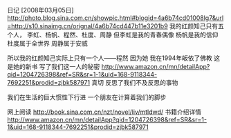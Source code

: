 日记 [2008年03月05日]
http://photo.blog.sina.com.cn/showpic.html#blogid=4a6b74cd01008lg7&url=http://s10.sinaimg.cn/orignal/4a6b74cd447b11e3201b9
我的红颜知己只有五个人，
李虹、杨帆、程然、杜度、周静
但李虹是我的青春偶像
杨帆是我的信仰
杜度属于全世界
周静属于安威
 
所以我的红颜知己实际上只有一个人——程然
因为她
我在1994年皈依了佛教
这是她的新书
写了我们这一人的秘密
http://www.amazon.cn/mn/detailApp?qid=1204726398&ref=SR&sr=1-1&uid=168-9118344-7692251&prodid=zjbk587971
真切
反思了我们不及反思的事物
 
我们在生活的巨大惯性下行进
一个朋友在计算着我们的脚步
 
 
 
 
网上阅读
http://book.sina.com.cn/nzt/novel/liv/mtldwd/
书籍介绍详情
 http://www.amazon.cn/mn/detailApp?qid=1204726398&ref=SR&sr=1-1&uid=168-9118344-7692251&prodid=zjbk587971
 
